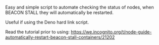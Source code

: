 Easy and simple script to automate checking the status of nodes, when BEACON STALL they will automatically be restarted.

Useful if using the Deno hard link script.

Read the tutorial prior to using:
https://we.incognito.org/t/node-guide-automatically-restart-beacon-stall-containers/21202
